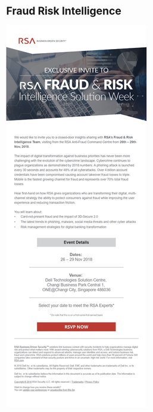 # Fraud Risk Intelligence
![Preview](https://github.com/gbjack/fraud-risk-intelligence/blob/master/img/preview.png)
